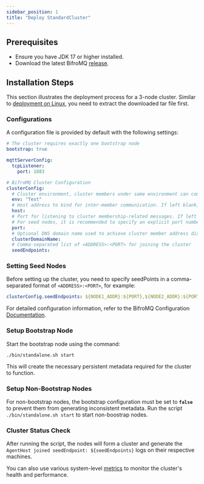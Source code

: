 ```yaml
---
sidebar_position: 1
title: "Deploy StandardCluster"
---
```


## Prerequisites

* Ensure you have JDK 17 or higher installed.
* Download the latest BifroMQ [release](https://github.com/bifromqio/bifromq/releases).

## Installation Steps

This section illustrates the deployment process for a 3-node cluster. Similar to [deployment on Linux](../02_installation/2_linux.md), you need to extract the downloaded tar file first.

### Configurations

A configuration file is provided by default with the following settings:

```yaml
# The cluster requires exactly one bootstrap node
bootstrap: true

mqttServerConfig:
  tcpListener:
    port: 1883

# BifroMQ Cluster Configuration
clusterConfig:
  # Cluster environment, cluster members under same environment can communicate with each other
  env: "Test"
  # Host address to bind for inter-member communication. If left blank, a site-local address will be used if available
  host:
  # Port for listening to cluster membership-related messages. If left blank, the operating system will automatically choose an available port.
  # For seed nodes, it is recommended to specify an explicit port number to simplify the cluster building process.
  port:
  # Optional DNS domain name used to achieve cluster member address discovery, can be used in K8S environment deployment
  clusterDomainName:
  # Comma-separated list of <ADDRESS>:<PORT> for joining the cluster
  seedEndpoints:
```

### Setting Seed Nodes

Before setting up the cluster, you need to specify seedPoints in a comma-separated format of `<ADDRESS>:<PORT>`, for example:

```yaml
clusterConfig.seedEndpoints: ${NODE1_ADDR}:${PORT},${NODE2_ADDR}:${PORT},${NODE3_ADDR}:${PORT}
```
For detailed configuration information, refer to the BifroMQ Configuration [Documentation](../07_admin_guide/01_configuration/1_config_file_manual.md).

### Setup Bootstrap Node
Start the bootstrap node using the command:
```shell
./bin/standalone.sh start
```
This will create the necessary persistent metadata required for the cluster to function.

### Setup Non-Bootstrap Nodes
For non-bootstrap nodes, the bootstrap configuration must be set to **`false`** to prevent them from generating inconsistent metadata.
Run the script `./bin/standalone.sh start` to start non-boostrap nodes.

### Cluster Status Check

After running the script, the nodes will form a cluster and generate the `AgentHost joined seedEndpoint: ${seedEndpoints}` logs on their respective machines.

You can also use various system-level [metrics](../07_admin_guide/03_observability/metrics/intro.md) to monitor the cluster's health and performance.